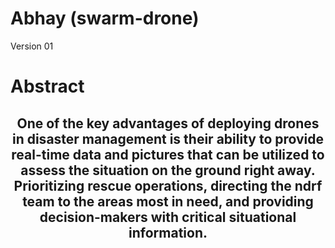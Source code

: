 # Abhay (swarm-drone)
Version 01


<style>
  h2 {
    text-align:center;
  }
</style>
<h1>
  Abstract
</h1>

<h2>
One of the key advantages of deploying drones in disaster management is their ability to provide real-time data and pictures that can be utilized to assess the situation on the ground right away. Prioritizing rescue operations, directing the ndrf team to the areas most in need, and providing decision-makers with critical situational information.
</h2>
